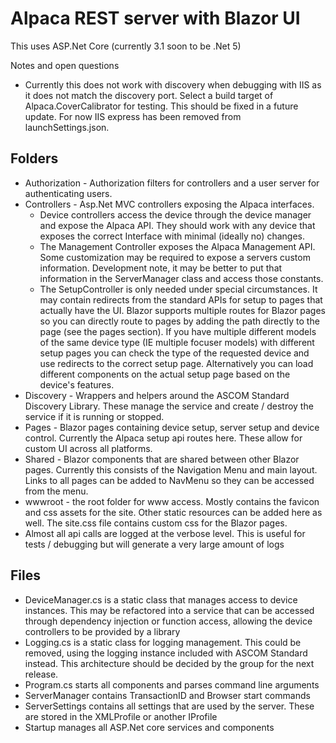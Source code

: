 # Alpaca REST server with Blazor UI
This uses ASP.Net Core (currently 3.1 soon to be .Net 5)

Notes and open questions

* Currently this does not work with discovery when debugging with IIS as it does not match the discovery port. Select a build target of Alpaca.CoverCalibrator for testing. This should be fixed in a future update. For now IIS express has been removed from launchSettings.json.

## Folders
* Authorization - Authorization filters for controllers and a user server for authenticating users.
* Controllers - Asp.Net MVC controllers exposing the Alpaca interfaces.
  *  Device controllers access the device through the device manager and expose the Alpaca API. They should work with any device that exposes the correct Interface with minimal (ideally no) changes.
  * The Management Controller exposes the Alpaca Management API. Some customization may be required to expose a servers custom information. Development note, it may be better to put that information in the ServerManager class and access those constants.
  * The SetupController is only needed under special circumstances. It may contain redirects from the standard APIs for setup to pages that actually have the UI. Blazor supports multiple routes for Blazor pages so you can directly route to pages by adding the path directly to the page (see the pages section). If you have multiple different models of the same device type (IE multiple focuser models) with different setup pages you can check the type of the requested device and use redirects to the correct setup page. Alternatively you can load different components on the actual setup page based on the device's features.
* Discovery - Wrappers and helpers around the ASCOM Standard Discovery Library. These manage the service and create / destroy the service if it is running or stopped.
* Pages - Blazor pages containing device setup, server setup and device control. Currently the Alpaca setup api routes here. These allow for custom UI across all platforms.
* Shared - Blazor components that are shared between other Blazor pages. Currently this consists of the Navigation Menu and main layout. Links to all pages can be added to NavMenu so they can be accessed from the menu.
* wwwroot - the root folder for www access. Mostly contains the favicon and css assets for the site. Other static resources can be added here as well. The site.css file contains custom css for the Blazor pages.
* Almost all api calls are logged at the verbose level. This is useful for tests / debugging but will generate a very large amount of logs

## Files

* DeviceManager.cs is a static class that manages access to device instances. This may be refactored into a service that can be accessed through dependency injection or function access, allowing the device controllers to be provided by a library
* Logging.cs is a static class for logging management. This could be removed, using the logging instance included with ASCOM Standard instead. This architecture should be decided by the group for the next release.
* Program.cs starts all components and parses command line arguments
* ServerManager contains TransactionID and Browser start commands
* ServerSettings contains all settings that are used by the server. These are stored in the XMLProfile or another IProfile
* Startup manages all ASP.Net core services and components